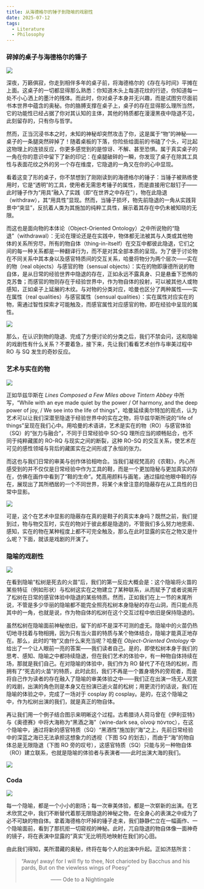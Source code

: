 ```yaml
---
title: 从海德格尔的锤子到隐喻的戏剧性
date: 2025-07-12
tags:
  - Literature
  - Philosophy
---
```


### 碎掉的桌子与海德格尔的锤子

![](https://pic1.imgdb.cn/item/6873a3f358cb8da5c8a805da.webp)

深夜，万籁俱寂，你走到相伴多年的桌子前，将海德格尔的《存在与时间》平摊在上面。这桌子的一切都显得那么熟悉：你知道木头上每道花纹的行迹，你知道每一处不小心洒上的墨汁的残体。而此时，你对桌子本身并无兴趣，而是试图穷尽面前书本世界中蕴含的奥秘。你的胳膊支撑在桌子上，桌子的存在显得那么理所当然，它的功能性已经占据了你对其认知的主体，其他的特质都在漫漫黑夜中隐退不见，此刻留存的，只有你与哲学。

<!--more-->

然而，正当沉浸书本之时，未知的神秘却突然攻击了你，这是属于“物”的神秘——桌子的一条腿突然碎掉了！随着桌板的下落，你险些给面前的书磕了个头，可比起这物理上的连锁反应，你更多感觉到的是惊讶、不解、甚至恐惧。属于真实桌子的一角在你的意识中留下了新的印记：在桌腿破碎的一瞬，你发现了桌子在除其工具性与表面花纹之外的另一个存在维度，它隐退的一角又在你的心中显现。

看着这变了形的桌子，你不禁想到了刚刚读到的海德格尔的锤子：当锤子被熟练使用时，它是“透明”的工具，使用者无需思考锤子的属性，而是直接用它敲钉子——此时锤子作为“用具”融入了实践（即“在世界之中存在”），物在此隐退（withdraw），其“用具性”显现。然而，当锤子损坏，物先前隐退的一角从实践背景中“突显”，反抗着人类为其施加的纯粹工具性，展示着其存在中仍未被知晓的无限。

而这也是面向物的本体论（Object-Oriented Ontology）之中所说物的“隐退”（withdrawal）：无论在理论还是在实践中，物体都无法被其与人类或其他物体的关系所穷尽，所有的物自体（thing-in-itself）在交互中都彼此隐退，它们之间的每一种关系都是一种翻译行为，而不是对其全部本质的呈现。为了便于讨论物在不同关系中其本身以及感官特质间的交互关系，哈曼将物分为两个层次——实在的物（real objects）与感官的物（sensual objects）：实在的物即康德所说的物自体，是从日常的经验世界中隐退的存在，正如永远不露真身、只是悬垂下恐怖的克苏鲁；而感官的物则存在于经验世界中，作为物自体的投射，可以被其他人或物感知，正如桌子上延展的木纹。与对物的分类对应，哈曼也区分了两种属性——实在属性（real qualities）与感官属性（sensual qualities）：实在属性对应实在的物，需通过智性探索才可能触及，而感官属性对应感官的物，即在经验中呈现的属性。

![](https://pic1.imgdb.cn/item/6873a45e58cb8da5c8a808b0.png)

那么，在认识到物的隐退、完成了方便讨论的分类之后，我们不禁会问，这和隐喻的戏剧性有什么关系？不要着急，接下来，先让我们看看艺术创作与审美过程中 RO 与 SQ 发生的奇妙反应。
<br>

### 艺术与实在的物

![](https://pic1.imgdb.cn/item/6873a4c458cb8da5c8a80b72.jpg)

正如华兹华斯在 _Lines Composed a Few Miles above Tintern Abbey_ 中所写，“While with an eye made quiet by the power / Of harmony, and the deep power of joy, / We see into the life of things”，哈曼延续奥尔特加的观点，认为艺术可以让我们深潜至隐退于经验世界中的实在之物，将华兹华斯所说的“life of things”呈现在我们心中。用哈曼的术语讲，艺术是实在的物（RO）与感官体验（SQ）的“张力与融合”，不同于日常经验中 SO-SQ 理所应当的顺畅贴合，也不同于纯粹藏匿的 RO-RQ 与现实之间的断裂，这种 RO-SQ 的交互关系，使艺术在可见的感性领域与背后的藏匿实在之间形成了永恒的张力。

而这也与我们日常的审美与创作体验相吻合。当我们凝视梵高的《农鞋》，内心所感受到的并不仅仅是日常经验中作为工具的鞋，而是一个更加隐秘与更加真实的存在，仿佛在画作中看到了“鞋的生命”。梵高用颜料与画笔，通过描绘他眼中鞋的存在，展现出了其所栖居的一个不同世界，将某个未曾注意的隐蔽存在从工具性的日常中显影。

![](https://pic1.imgdb.cn/item/6873a58858cb8da5c8a810b5.jpg)

可是，这个在艺术中显影的隐蔽存在真的是鞋子的真实本身吗？既然之前，我们提到过，物与物交互时，实在的物对于彼此都是隐退的，不管我们多么努力地思索、感知，实在的物在某种程度上都不可完全触及，那么在此时显露的实在之物又是什么呢？下面，就该是戏剧的开演了。
<br>

### 隐喻的戏剧性

![](https://pic1.imgdb.cn/item/6873a5f558cb8da5c8a81398.jpg)

在看到隐喻“松树是死去的火苗”后，我们的第一反应大概会是：这个隐喻将火苗的某些特征（例如形状）与松树这实在之物建立了某种联系，从而赋予了或者说揭开了松树在日常的感官体验中隐退的某些特质。然而，正如我们在上一节的末尾所说，不管是多少华丽的隐喻都不能完全照亮松树本身隐秘的存在山洞，而只能点亮其中的一角，也就是说，作为物自体的松树在这个交互过程中依旧是保持隐退的。

虽然松树在隐喻面前神秘依旧，留下的却不是深不可测的虚无。隐喻中的火苗仍热切地寻找着与物相拥，因为只有当火苗的特质与某个物体结合，隐喻才能真正地存在。那么，此时的“物”又由什么来充当呢？哈曼在 _Object-Oriented Ontology_ 中给出了一个让人眼前一亮的答案——我们读者自己。是的，即使松树本身于我们的思考、感知、隐喻之中都持续隐退，但在我们艺术的体验中，有一种物自体持续在场，那就是我们自己。在对隐喻的体验中，我们作为 RO 替代了不在场的松树，而拥有了“死去的火苗”的特质，此时此刻，我们不再是一个置身境外的旁观者，而是将自己作为读者的存在融入了隐喻的审美体验之中——我们正在出演一场无人观赏的戏剧，出演的角色则是本身又在扮演已逝火苗的松树；用更流行的话说，我们在隐喻的体验之中，完成了一场对于 cosplay 的 cosplay。是的，在这个隐喻之中，作为松树出演的我们，就是真正的物自体。

再让我们用一个例子结合图示来明晰这个过程。古希腊诗人荷马曾在《伊利亚特》与《奥德赛》中将大海称为“黑酒之海”（wine-dark sea, οἶνοψ πόντος），在这个隐喻中，通过将新的感官特质（SQ）“黑酒性”施加到“海”之上，先前日常经验中的深蓝之海已无法承担这想象力的透视（下图 SQ 的划去），而由于“海”的物自体总是无限隐退（下图 RO 旁的叹号），这感官特质（SQ）只能与另一种物自体（RO）建立联系，也就是隐喻的体验者与表演者——此时出演大海的我们。

![](https://pic1.imgdb.cn/item/6873a42f58cb8da5c8a8077a.png)
<br>

### Coda

![](https://pic1.imgdb.cn/item/6873a63058cb8da5c8a81530.jpg)

每一个隐喻，都是一个小小的剧场；每一次审美体验，都是一次崭新的出演。在艺术欣赏之中，我们不断替代着那无限隐退的神秘之物，在全身心的表演之中成为了必不可缺的物自体。拿着海德格尔坏掉的锤子走来，我们静静伫立在一幅画作、一个隐喻面前，看到了那抗拒一切窥视的神秘。此时，兀自隐退的物自体像一面神奇的镜子，将在表演中显露的“真实”无比明亮地映射在我们的心田。

由此我们得知，美所潜藏的奥秘，终将在每个人的出演中升起。正如济慈所言：

> “Away! away! for I will fly to thee,
> Not charioted by Bacchus and his pards,
> But on the viewless wings of Poesy”
>
> &ensp;&ensp;&ensp;&ensp;&ensp;&ensp;&ensp;&ensp;&ensp;&ensp;&ensp;—— Ode to a Nightingale
